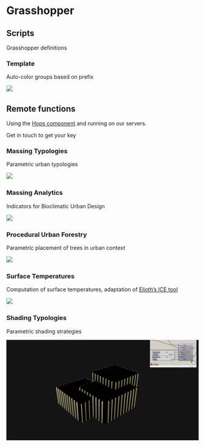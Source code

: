# Grasshopper

## Scripts

Grasshopper definitions

### Template

Auto-color groups based on prefix  

![](https://github.com/echoesparis/scripts/blob/main/img/os_gh-template.gif)



## Remote functions

Using the [Hops component](https://developer.rhino3d.com/guides/compute/hops-component/) and running on our servers. 

Get in touch to get your key 

### Massing Typologies

Parametric urban typologies

![](https://github.com/echoesparis/scripts/blob/main/img/urb_massing-typologies.gif)

### Massing Analytics

Indicators for Bioclimatic Urban Design 

![](https://github.com/echoesparis/scripts/blob/main/img/ee_massing-analytics.gif)

### Procedural Urban Forestry

Parametric placement of trees in urban context 

![](https://github.com/echoesparis/Grasshopper-scripts/blob/main/img/vm_procedural-forestry_example.gif)

### Surface Temperatures

Computation of surface temperatures, adaptation of [Elioth’s ICE tool](https://github.com/Art-Ev/ICEtool) 

![](https://github.com/echoesparis/scripts/blob/main/img/ee_surface%20temperature_example.gif)

### Shading Typologies

Parametric shading strategies 

![](https://github.com/echoesparis/Grasshopper-scripts/blob/main/img/ad_shading-T1.gif)

